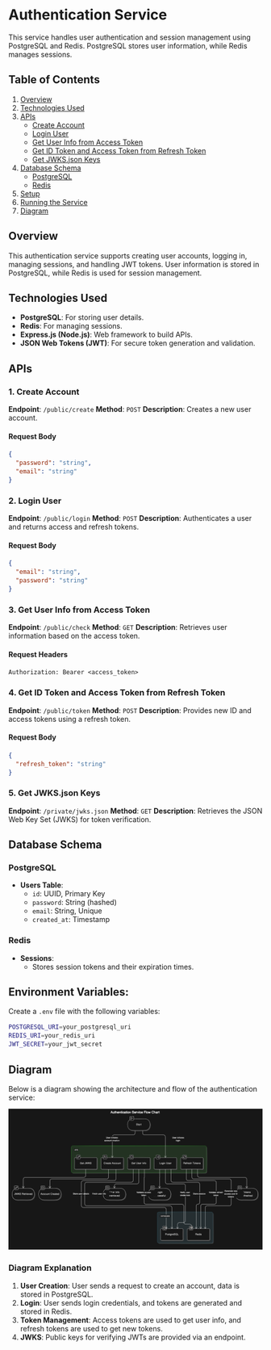 # Authentication Service
This service handles user authentication and session management using PostgreSQL and Redis. PostgreSQL stores user information, while Redis manages sessions.

## Table of Contents
1. [Overview](#overview)
2. [Technologies Used](#technologies-used)
3. [APIs](#apis)
    - [Create Account](#create-account)
    - [Login User](#login-user)
    - [Get User Info from Access Token](#get-user-info-from-access-token)
    - [Get ID Token and Access Token from Refresh Token](#get-id-token-and-access-token-from-refresh-token)
    - [Get JWKS.json Keys](#get-jwksjson-keys)
4. [Database Schema](#database-schema)
    - [PostgreSQL](#postgresql)
    - [Redis](#redis)
5. [Setup](#setup)
6. [Running the Service](#running-the-service)
7. [Diagram](#diagram)


## Overview
This authentication service supports creating user accounts, logging in, managing sessions, and handling JWT tokens. User information is stored in PostgreSQL, while Redis is used for session management.

## Technologies Used
- **PostgreSQL**: For storing user details.
- **Redis**: For managing sessions.
- **Express.js (Node.js)**: Web framework to build APIs.
- **JSON Web Tokens (JWT)**: For secure token generation and validation.

## APIs

### 1. Create Account
**Endpoint**: `/public/create`
**Method**: `POST`
**Description**: Creates a new user account.

#### Request Body
```json
{
  "password": "string",
  "email": "string"
}
```

### 2. Login User
**Endpoint**: `/public/login`
**Method**: `POST`
**Description**: Authenticates a user and returns access and refresh tokens.

#### Request Body
```json
{
  "email": "string",
  "password": "string"
}
```

### 3. Get User Info from Access Token
**Endpoint**: `/public/check`
**Method**: `GET`
**Description**: Retrieves user information based on the access token.

#### Request Headers
```http
Authorization: Bearer <access_token>
```

### 4. Get ID Token and Access Token from Refresh Token
**Endpoint**: `/public/token`
**Method**: `POST`
**Description**: Provides new ID and access tokens using a refresh token.

#### Request Body
```json
{
  "refresh_token": "string"
}
```

### 5. Get JWKS.json Keys
**Endpoint**: `/private/jwks.json`
**Method**: `GET`
**Description**: Retrieves the JSON Web Key Set (JWKS) for token verification.

## Database Schema

### PostgreSQL
- **Users Table**:
  - `id`: UUID, Primary Key
  - `password`: String (hashed)
  - `email`: String, Unique
  - `created_at`: Timestamp

### Redis
- **Sessions**:
  - Stores session tokens and their expiration times.

## Environment Variables:
Create a `.env` file with the following variables:
```sh
POSTGRESQL_URI=your_postgresql_uri
REDIS_URI=your_redis_uri
JWT_SECRET=your_jwt_secret
```


## Diagram

Below is a diagram showing the architecture and flow of the authentication service:

![Authentication Service Diagram](./diagram.svg)

### Diagram Explanation
1. **User Creation**: User sends a request to create an account, data is stored in PostgreSQL.
2. **Login**: User sends login credentials, and tokens are generated and stored in Redis.
3. **Token Management**: Access tokens are used to get user info, and refresh tokens are used to get new tokens.
4. **JWKS**: Public keys for verifying JWTs are provided via an endpoint.


